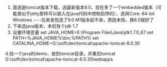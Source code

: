 1. 首选是tomcat版本下载，选最新版本9.0，现在多了一个embedded版本（可能类似于jetty那样可以嵌入在java代码中控制启停的），选用Core: 64-bit Windows
----后来发现选了9.0 M1版本起不来，原因未知，换8.0就好了
2.  下来选java版本，本机有个jdk 1.7
3.  设置环境变量
set JAVA_HOME=E:\Program Files\Java\jdk1.7.0_67
set PATH=%JAVA_HOME%\bin;%PATH%
set CATALINA_HOME=G:\soft\dev\tomcat\apache-tomcat-8.0.30

4.找一个java的demo，放到tomcat目录，并重启tomcat
G:\soft\dev\tomcat\apache-tomcat-8.0.30\webapps